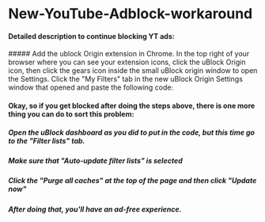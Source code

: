 # New-YouTube-Adblock-workaround
#### Detailed description to continue blocking YT ads:
####⁠# Add the ublock Origin extension in Chrome. In the top right of your browser where you can see your extension icons, click the uBlock Origin icon, then click the gears icon inside the small uBlock origin window to open the Settings. ⁠Click the "My Filters" tab in the new uBlock Origin Settings window that opened and paste the following code:


#### Okay, so if you get blocked after doing the steps above, there is one more thing you can do to sort this problem:
##### Open the uBlock dashboard as you did to put in the code, but this time go to the "Filter lists" tab.
##### Make sure that "Auto-update filter lists" is selected
##### Click the "Purge all caches" at the top of the page and then click "Update now"

##### After doing that, you'll have an ad-free experience.
